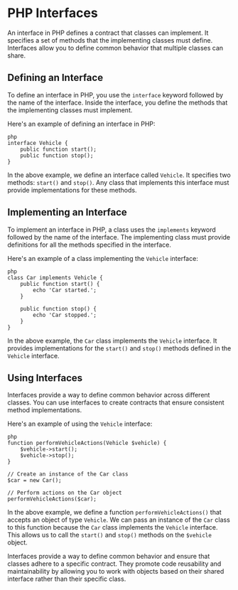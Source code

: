 # PHP Interfaces

An interface in PHP defines a contract that classes can implement. It specifies a set of methods that the implementing classes must define. Interfaces allow you to define common behavior that multiple classes can share.

## Defining an Interface

To define an interface in PHP, you use the `interface` keyword followed by the name of the interface. Inside the interface, you define the methods that the implementing classes must implement.

Here's an example of defining an interface in PHP:

`````````
php
interface Vehicle {
    public function start();
    public function stop();
}
`````````

In the above example, we define an interface called `Vehicle`. It specifies two methods: `start()` and `stop()`. Any class that implements this interface must provide implementations for these methods.

## Implementing an Interface

To implement an interface in PHP, a class uses the `implements` keyword followed by the name of the interface. The implementing class must provide definitions for all the methods specified in the interface.

Here's an example of a class implementing the `Vehicle` interface:

`````````
php
class Car implements Vehicle {
    public function start() {
        echo 'Car started.';
    }

    public function stop() {
        echo 'Car stopped.';
    }
}
`````````

In the above example, the `Car` class implements the `Vehicle` interface. It provides implementations for the `start()` and `stop()` methods defined in the `Vehicle` interface.

## Using Interfaces

Interfaces provide a way to define common behavior across different classes. You can use interfaces to create contracts that ensure consistent method implementations.

Here's an example of using the `Vehicle` interface:

`````````
php
function performVehicleActions(Vehicle $vehicle) {
    $vehicle->start();
    $vehicle->stop();
}

// Create an instance of the Car class
$car = new Car();

// Perform actions on the Car object
performVehicleActions($car);
`````````

In the above example, we define a function `performVehicleActions()` that accepts an object of type `Vehicle`. We can pass an instance of the `Car` class to this function because the `Car` class implements the `Vehicle` interface. This allows us to call the `start()` and `stop()` methods on the `$vehicle` object.

Interfaces provide a way to define common behavior and ensure that classes adhere to a specific contract. They promote code reusability and maintainability by allowing you to work with objects based on their shared interface rather than their specific class.

